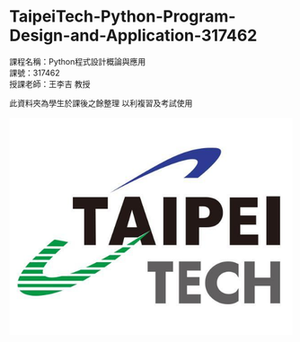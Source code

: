 # TaipeiTech-Python-Program-Design-and-Application-317462
課程名稱：Python程式設計概論與應用<br>
課號：317462<br>
授課老師：王李吉 教授<br>

此資料夾為學生於課後之餘整理 以利複習及考試使用
<br>
<br>
<img src="https://github.com/channel104257/TaipeiTech-Programming-292362/blob/main/icon.jpg"/>
